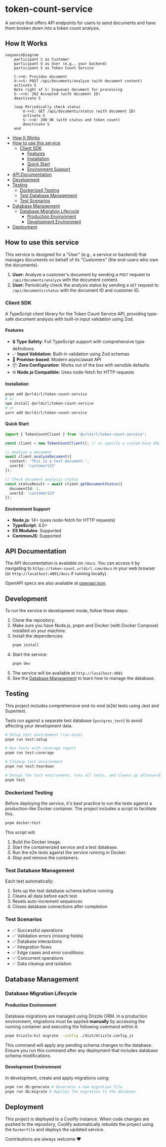 # token-count-service <!-- omit in toc -->

A service that offers API endpoints for users to send documents and have them broken down into a token count analysis.

## How It Works

```mermaid
sequenceDiagram
    participant C as Customer
    participant U as User (e.g., your backend)
    participant S as Token Count Service

    C->>U: Provides document
    U->>S: POST /api/documents/analyze (with document content)
    activate S
    Note right of S: Enqueues document for processing
    S-->>U: 202 Accepted (with document ID)
    deactivate S

    loop Periodically check status
        U->>S: GET /api/documents/status (with document ID)
        activate S
        S-->>U: 200 OK (with status and token count)
        deactivate S
    end
```

- [How It Works](#how-it-works)
- [How to use this service](#how-to-use-this-service)
  - [Client SDK](#client-sdk)
    - [Features](#features)
    - [Installation](#installation)
    - [Quick Start](#quick-start)
    - [Environment Support](#environment-support)
- [API Documentation](#api-documentation)
- [Development](#development)
- [Testing](#testing)
  - [Dockerized Testing](#dockerized-testing)
  - [Test Database Management](#test-database-management)
  - [Test Scenarios](#test-scenarios)
- [Database Management](#database-management)
  - [Database Migration Lifecycle](#database-migration-lifecycle)
    - [Production Environment](#production-environment)
    - [Development Environment](#development-environment)
- [Deployment](#deployment)

## How to use this service

This service is designed for a "User" (e.g., a service or backend) that manages documents on behalf of its "Customers" (the end-users who own the documents).

1.  **User:** Analyze a customer's document by sending a `POST` request to `/api/documents/analyze` with the document content.
2.  **User:** Periodically check the analysis status by sending a `GET` request to `/api/documents/status` with the document ID and customer ID.

### Client SDK

A TypeScript client library for the Token Count Service API, providing type-safe document analysis with built-in input validation using Zod.

#### Features

- 🔒 **Type Safety**: Full TypeScript support with comprehensive type definitions
- ✅ **Input Validation**: Built-in validation using Zod schemas
- 🚀 **Promise-based**: Modern async/await API
- 📦 **Zero Configuration**: Works out of the box with sensible defaults
- 🌐 **Node.js Compatible**: Uses node-fetch for HTTP requests

#### Installation

```bash
pnpm add @url4irl/token-count-service
# or
npm install @url4irl/token-count-service
# or
yarn add @url4irl/token-count-service
```

#### Quick Start

```typescript
import { TokenCountClient } from '@url4irl/token-count-service';

const client = new TokenCountClient(); // or specify a custom base URL in case you are self-hosting the service

// Analyze a document
await client.analyzeDocument({
  content: 'This is a test document.',
  userId: 'customer123'
});

// Check document analysis status
const statusResult = await client.getDocumentStatus({
  documentId: 1,
  userId: 'customer123'
});
```

#### Environment Support

- **Node.js**: 14+ (uses node-fetch for HTTP requests)
- **TypeScript**: 4.0+
- **ES Modules**: Supported
- **CommonJS**: Supported

## API Documentation

The API documentation is available on `/docs`. You can access it by navigating to `https://token-count.url4irl.com/docs` in your web browser (or `http://localhost:4001/docs` if running locally).

OpenAPI specs are also available at [openapi.json](./openapi.json).

## Development

To run the service in development mode, follow these steps:
1. Clone the repository.
2. Make sure you have Node.js, pnpm and Docker (with Docker Compose) installed on your machine.
3. Install the dependencies:
    ```bash
    pnpm install
    ```
4. Start the service:
    ```bash
    pnpm dev
    ```
5. The service will be available at `http://localhost:4001`
6. See the [Database Management](#database-management) to learn how to manage the database.

## Testing

This project includes comprehensive end-to-end (e2e) tests using Jest and Supertest.

Tests run against a separate test database (`postgres_test`) to avoid affecting your development data.

```bash
# Setup test environment (run once)
pnpm run test:setup

# Run tests with coverage report
pnpm run test:coverage

# Cleanup test environment
pnpm run test:teardown

# Setups the test environment, runs all tests, and cleans up afterwards
pnpm test
```

### Dockerized Testing

Before deploying the service, it's best practice to run the tests against a production-like Docker container. The project includes a script to facilitate this.

```bash
pnpm docker:test
```

This script will:
1.  Build the Docker image.
2.  Start the containerized service and a test database.
3.  Run the e2e tests against the service running in Docker.
4.  Stop and remove the containers.

### Test Database Management

Each test automatically:
1. Sets up the test database schema before running
2. Cleans all data before each test
3. Resets auto-increment sequences
4. Closes database connections after completion

### Test Scenarios

- ✅ Successful operations
- ✅ Validation errors (missing fields)
- ✅ Database interactions
- ✅ Integration flows
- ✅ Edge cases and error conditions
- ✅ Concurrent operations
- ✅ Data cleanup and isolation

## Database Management

### Database Migration Lifecycle

#### Production Environment

Database migrations are managed using Drizzle ORM. In a production environment, migrations must be applied **manually** by accessing the running container and executing the following command within it:

```bash
pnpm drizzle-kit migrate --config ./dist/drizzle.config.js
```

This command will apply any pending schema changes to the database. Ensure you run this command after any deployment that includes database schema modifications.

#### Development Environment

In development, create and apply migrations using:

```bash
pnpm run db:generate # Generates a new migration file
pnpm run db:migrate # Applies the migration to the database
```

## Deployment

This project is deployed to a Coolify instance. When code changes are pushed to the repository, Coolify automatically rebuilds the project using the `Dockerfile` and deploys the updated service.


Contributions are always welcome ❤️
